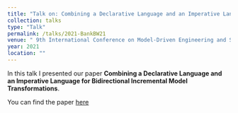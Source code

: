 ```yaml
---
title: "Talk on: Combining a Declarative Language and an Imperative Language for Bidirectional Incremental Model Transformations"
collection: talks
type: "Talk"
permalink: /talks/2021-BankBW21
venue: " 9th International Conference on Model-Driven Engineering and Software Development, MODELSWARD 2021, Online Streaming, February 8-10, 2021"
year: 2021
location: ""
---
```


In this talk I presented our paper **Combining a Declarative Language and an Imperative Language for Bidirectional Incremental Model Transformations**.

You can find the paper [here](https://tbuchmann.github.io/publication/2021-BankBW21)